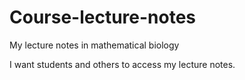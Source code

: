 # Course-lecture-notes
My lecture notes in mathematical biology

I want students and others to access my lecture notes.

